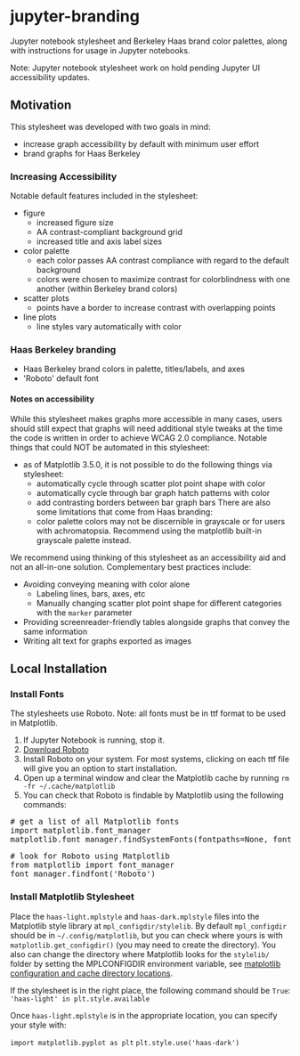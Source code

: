 # jupyter-branding

Jupyter notebook stylesheet and Berkeley Haas brand color palettes, along with instructions for usage in Jupyter notebooks.

Note: Jupyter notebook stylesheet work on hold pending Jupyter UI accessibility updates.

## Motivation
This stylesheet was developed with two goals in mind:
- increase graph accessibility by default with minimum user effort
- brand graphs for Haas Berkeley

### Increasing Accessibility
Notable default features included in the stylesheet:

- figure
  - increased figure size
  - AA contrast-compliant background grid
  - increased title and axis label sizes
- color palette
  - each color passes AA contrast compliance with regard to the default background
  - colors were chosen to maximize contrast for colorblindness with one another (within Berkeley brand colors)
- scatter plots
  - points have a border to increase contrast with overlapping points
- line plots
  - line styles vary automatically with color

### Haas Berkeley branding
- Haas Berkeley brand colors in palette, titles/labels, and axes
- 'Roboto' default font

#### Notes on accessibility
While this stylesheet makes graphs more accessible in many cases, users should still expect that graphs will need 
 additional style tweaks at the time the code is written in order to achieve WCAG 2.0 compliance. Notable things
that could NOT be automated in this stylesheet:

- as of Matplotlib 3.5.0, it is not possible to do the following things via stylesheet:
  - automatically cycle through scatter plot point shape with color
  - automatically cycle through bar graph hatch patterns with color
  - add contrasting borders between bar graph bars
There are also some limitations that come from Haas branding:
  - color palette colors may not be discernible in grayscale or for users with achromatopsia. 
  Recommend using the matplotlib built-in grayscale palette instead.

We recommend using thinking of this stylesheet as an accessibility aid and not an all-in-one
solution. Complementary best practices include:
- Avoiding conveying meaning with color alone 
  - Labeling lines, bars, axes, etc
  - Manually changing scatter plot point shape for different categories with the `marker` parameter
- Providing screenreader-friendly tables alongside graphs that convey the same information
- Writing alt text for graphs exported as images

## Local Installation

### Install Fonts
The stylesheets use Roboto. Note: all fonts must be in ttf format to be used in Matplotlib.

1. If Jupyter Notebook is running, stop it.
2. [Download Roboto](https://fonts.google.com/specimen/Roboto)
3. Install Roboto on your system. For most systems, clicking on each ttf file will give you an option to start installation.
4. Open up a terminal window and clear the Matplotlib cache by running `rm -fr ~/.cache/matplotlib`
5. You can check that Roboto is findable by Matplotlib using the following commands:

<pre>
# get a list of all Matplotlib fonts
import matplotlib.font_manager 
matplotlib.font_manager.findSystemFonts(fontpaths=None, fontext='ttf')
</pre>

<pre>
# look for Roboto using Matplotlib
from matplotlib import font_manager
font_manager.findfont('Roboto')
</pre>

### Install Matplotlib Stylesheet
Place the `haas-light.mplstyle` and `haas-dark.mplstyle` files into the Matplotlib style library at `mpl_configdir/stylelib`. By default 
`mpl_configdir` should be in `~/.config/matplotlib`, but you can check where yours is with `matplotlib.get_configdir()` 
(you may need to create the directory). You also can change the directory where Matplotlib looks for the `stylelib/`
folder by setting the MPLCONFIGDIR environment variable, see [matplotlib configuration and cache directory locations](
https://matplotlib.org/stable/users/faq/troubleshooting_faq.html#locating-matplotlib-config-dir).

If the stylesheet is in the right place, the following command should be `True`:
`'haas-light' in plt.style.available`

Once `haas-light.mplstyle` is in the appropriate location, you can specify your style with:

`import matplotlib.pyplot as plt`
`plt.style.use('haas-dark')`
